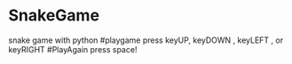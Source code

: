 # SnakeGame
snake game with python
#playgame
press keyUP, keyDOWN , keyLEFT , or keyRIGHT
#PlayAgain
press space!
